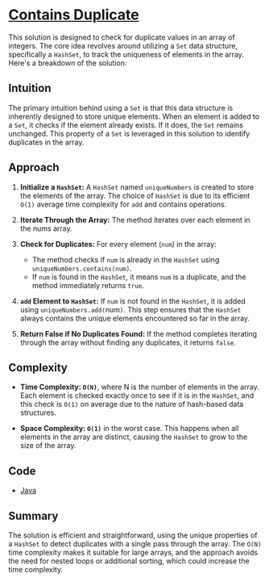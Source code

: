 # [Contains Duplicate](https://leetcode.com/problems/contains-duplicate/description/)

This solution is designed to check for duplicate values in an array of integers. The core idea revolves around utilizing
a `Set` data structure, specifically a `HashSet`, to track the uniqueness of elements in the array. Here's a breakdown
of the solution:

## Intuition

The primary intuition behind using a `Set` is that this data structure is inherently designed to store unique elements.
When an element is added to a `Set`, it checks if the element already exists. If it does, the `Set` remains unchanged.
This property of a `Set` is leveraged in this solution to identify duplicates in the array.

## Approach

1. **Initialize a `HashSet`:** A `HashSet` named `uniqueNumbers` is created to store the elements of the array. The
   choice of `HashSet` is due to its efficient `O(1)` average time complexity for `add` and contains operations.

2. **Iterate Through the Array:** The method iterates over each element in the nums array.

3. **Check for Duplicates:** For every element (`num`) in the array:
    - The method checks if `num` is already in the `HashSet` using `uniqueNumbers.contains(num)`.
    - If `num` is found in the `HashSet`, it means `num` is a duplicate, and the method immediately returns `true`.

4. **`add` Element to `HashSet`:** If `num` is not found in the `HashSet`, it is added using `uniqueNumbers.add(`num`)`.
   This step ensures that the `HashSet` always contains the unique elements encountered so far in the array.

5. **Return False if No Duplicates Found:** If the method completes iterating through the array without finding any
   duplicates, it returns `false`.

## Complexity

- **Time Complexity: `O(N)`**, where N is the number of elements in the array. Each element is checked exactly once to
  see if it is in the `HashSet`, and this check is `O(1)` on average due to the nature of hash-based data structures.

- **Space Complexity: `O(1)`** in the worst case. This happens when all elements in the array are distinct, causing the
  `HashSet` to grow to the size of the array.

## Code

- [Java](/src/main/java/io/dksifoua/leetcode/containsduplicate/Solution.java)

## Summary

The solution is efficient and straightforward, using the unique properties of a `HashSet` to detect duplicates with a
single pass through the array. The `O(N)` time complexity makes it suitable for large arrays, and the approach avoids
the need for nested loops or additional sorting, which could increase the time complexity.